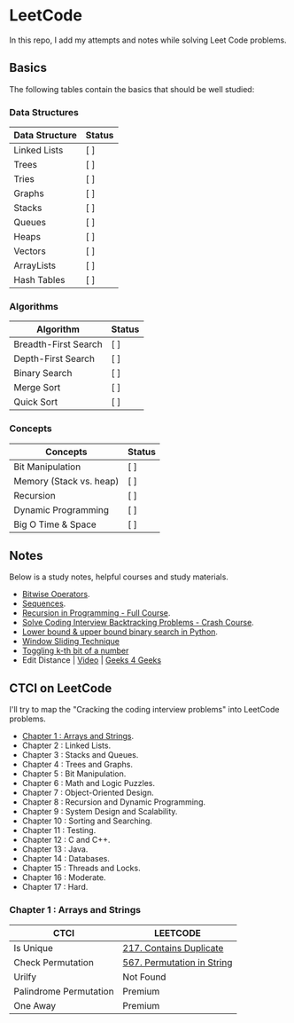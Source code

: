 # LeetCode

In this repo, I add my attempts and notes while solving Leet Code problems.

## Basics

The following tables contain the basics that should be well studied:

### Data Structures

| Data Structure | Status |
|----------------|--------|
| Linked Lists   | [ ]    |
| Trees          | [ ]    |
| Tries          | [ ]    |
| Graphs         | [ ]    |
| Stacks         | [ ]    |
| Queues         | [ ]    |
| Heaps          | [ ]    |
| Vectors        | [ ]    |
| ArrayLists     | [ ]    |
| Hash Tables    | [ ]    |

### Algorithms

| Algorithm            | Status |
|----------------------|--------|
| Breadth-First Search | [ ]    |
| Depth-First Search   | [ ]    |
| Binary Search        | [ ]    |
| Merge Sort           | [ ]    |
| Quick Sort           | [ ]    |

### Concepts

| Concepts                | Status |
|-------------------------|--------|
| Bit Manipulation        | [ ]    |
| Memory (Stack vs. heap) | [ ]    |
| Recursion               | [ ]    |
| Dynamic Programming     | [ ]    |
| Big O Time & Space      | [ ]    |

## Notes

Below is a study notes, helpful courses and study materials.

- [Bitwise Operators](./notes/bitwise-operators.md).
- [Sequences](./notes/sequences.md).
- [Recursion in Programming - Full Course](https://www.youtube.com/watch?v=IJDJ0kBx2LM).
- [Solve Coding Interview Backtracking Problems - Crash Course](https://www.youtube.com/watch?v=A80YzvNwqXA).
- [Lower bound & upper bound binary search in Python](https://www.youtube.com/watch?v=6-15eccc6ek).
- [Window Sliding Technique](https://www.geeksforgeeks.org/window-sliding-technique/)
- [Toggling k-th bit of a number](https://www.geeksforgeeks.org/toggling-k-th-bit-number/)
- Edit Distance | [Video](https://www.youtube.com/watch?v=MiqoA-yF-0M)
  | [Geeks 4 Geeks](https://www.geeksforgeeks.org/edit-distance-dp-5/)

## CTCI on LeetCode

I'll try to map the "Cracking the coding interview problems" into LeetCode problems.

- [Chapter 1 : Arrays and Strings](#chapter-1--arrays-and-strings).
- Chapter 2 : Linked Lists.
- Chapter 3 : Stacks and Queues.
- Chapter 4 : Trees and Graphs.
- Chapter 5 : Bit Manipulation.
- Chapter 6 : Math and Logic Puzzles.
- Chapter 7 : Object-Oriented Design.
- Chapter 8 : Recursion and Dynamic Programming.
- Chapter 9 : System Design and Scalability.
- Chapter 10 : Sorting and Searching.
- Chapter 11 : Testing.
- Chapter 12 : C and C++.
- Chapter 13 : Java.
- Chapter 14 : Databases.
- Chapter 15 : Threads and Locks.
- Chapter 16 : Moderate.
- Chapter 17 : Hard.

### Chapter 1 : Arrays and Strings

| CTCI                   | LEETCODE                                                                           |
|------------------------|------------------------------------------------------------------------------------|
| Is Unique              | [217. Contains Duplicate](https://leetcode.com/problems/contains-duplicate/)       |
| Check Permutation      | [567. Permutation in String](https://leetcode.com/problems/permutation-in-string/) |
| Urilfy                 | Not Found                                                                          |
| Palindrome Permutation | Premium                                                                            |
| One Away               | Premium                                                                            |
